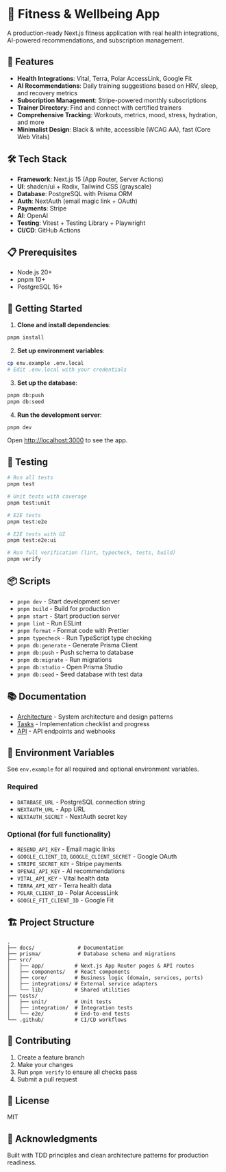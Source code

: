 # 💪 Fitness & Wellbeing App

A production-ready Next.js fitness application with real health integrations, AI-powered recommendations, and subscription management.

## 🚀 Features

- **Health Integrations**: Vital, Terra, Polar AccessLink, Google Fit
- **AI Recommendations**: Daily training suggestions based on HRV, sleep, and recovery metrics
- **Subscription Management**: Stripe-powered monthly subscriptions
- **Trainer Directory**: Find and connect with certified trainers
- **Comprehensive Tracking**: Workouts, metrics, mood, stress, hydration, and more
- **Minimalist Design**: Black & white, accessible (WCAG AA), fast (Core Web Vitals)

## 🛠️ Tech Stack

- **Framework**: Next.js 15 (App Router, Server Actions)
- **UI**: shadcn/ui + Radix, Tailwind CSS (grayscale)
- **Database**: PostgreSQL with Prisma ORM
- **Auth**: NextAuth (email magic link + OAuth)
- **Payments**: Stripe
- **AI**: OpenAI
- **Testing**: Vitest + Testing Library + Playwright
- **CI/CD**: GitHub Actions

## 📋 Prerequisites

- Node.js 20+
- pnpm 10+
- PostgreSQL 16+

## 🏃 Getting Started

1. **Clone and install dependencies**:

```bash
pnpm install
```

2. **Set up environment variables**:

```bash
cp env.example .env.local
# Edit .env.local with your credentials
```

3. **Set up the database**:

```bash
pnpm db:push
pnpm db:seed
```

4. **Run the development server**:

```bash
pnpm dev
```

Open [http://localhost:3000](http://localhost:3000) to see the app.

## 🧪 Testing

```bash
# Run all tests
pnpm test

# Unit tests with coverage
pnpm test:unit

# E2E tests
pnpm test:e2e

# E2E tests with UI
pnpm test:e2e:ui

# Run full verification (lint, typecheck, tests, build)
pnpm verify
```

## 📦 Scripts

- `pnpm dev` - Start development server
- `pnpm build` - Build for production
- `pnpm start` - Start production server
- `pnpm lint` - Run ESLint
- `pnpm format` - Format code with Prettier
- `pnpm typecheck` - Run TypeScript type checking
- `pnpm db:generate` - Generate Prisma Client
- `pnpm db:push` - Push schema to database
- `pnpm db:migrate` - Run migrations
- `pnpm db:studio` - Open Prisma Studio
- `pnpm db:seed` - Seed database with test data

## 📚 Documentation

- [Architecture](./docs/architecture.md) - System architecture and design patterns
- [Tasks](./docs/tasks.md) - Implementation checklist and progress
- [API](./docs/api.md) - API endpoints and webhooks

## 🔐 Environment Variables

See `env.example` for all required and optional environment variables.

### Required

- `DATABASE_URL` - PostgreSQL connection string
- `NEXTAUTH_URL` - App URL
- `NEXTAUTH_SECRET` - NextAuth secret key

### Optional (for full functionality)

- `RESEND_API_KEY` - Email magic links
- `GOOGLE_CLIENT_ID`, `GOOGLE_CLIENT_SECRET` - Google OAuth
- `STRIPE_SECRET_KEY` - Stripe payments
- `OPENAI_API_KEY` - AI recommendations
- `VITAL_API_KEY` - Vital health data
- `TERRA_API_KEY` - Terra health data
- `POLAR_CLIENT_ID` - Polar AccessLink
- `GOOGLE_FIT_CLIENT_ID` - Google Fit

## 🏗️ Project Structure

```
.
├── docs/              # Documentation
├── prisma/            # Database schema and migrations
├── src/
│   ├── app/          # Next.js App Router pages & API routes
│   ├── components/   # React components
│   ├── core/         # Business logic (domain, services, ports)
│   ├── integrations/ # External service adapters
│   └── lib/          # Shared utilities
├── tests/
│   ├── unit/         # Unit tests
│   ├── integration/  # Integration tests
│   └── e2e/          # End-to-end tests
└── .github/          # CI/CD workflows
```

## 🤝 Contributing

1. Create a feature branch
2. Make your changes
3. Run `pnpm verify` to ensure all checks pass
4. Submit a pull request

## 📄 License

MIT

## 🙏 Acknowledgments

Built with TDD principles and clean architecture patterns for production readiness.
